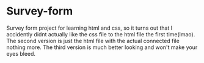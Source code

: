 # Survey-form
Survey form project for learning html and css, so it turns out that I accidently didnt actually like the css file to the html file the first time(lmao).
The second version is just the html file with the actual connected file nothing more.
The third version is much better looking and won't make your eyes bleed.
